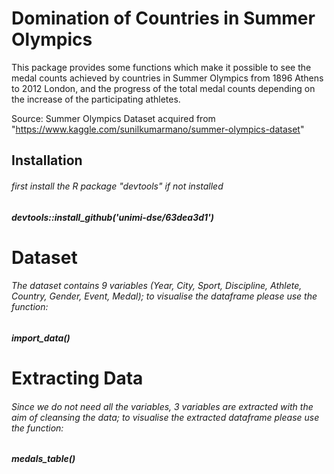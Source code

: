 # Domination of Countries in Summer Olympics

This package provides some functions which make it possible to see the medal counts achieved by countries in Summer Olympics from 1896 Athens to 2012 London, and the progress of the total medal counts depending on the increase of the participating athletes.

Source: Summer Olympics Dataset acquired from "https://www.kaggle.com/sunilkumarmano/summer-olympics-dataset"

## Installation

###### first install the R package "devtools" if not installed
##### devtools::install_github('unimi-dse/63dea3d1')

##

# Dataset

###### The dataset contains 9 variables (Year, City, Sport, Discipline, Athlete, Country, Gender, Event, Medal); to visualise the dataframe please use the function:

##### import_data()

# Extracting Data

###### Since we do not need all the variables, 3 variables are extracted with the aim of cleansing the data; to visualise the extracted dataframe please use the function:

##### medals_table()

